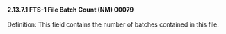 #### 2.13.7.1 FTS-1 File Batch Count (NM) 00079

Definition: This field contains the number of batches contained in this file.
